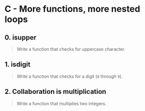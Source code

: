 # C - More functions, more nested loops

## 0. isupper
> Write a function that checks for uppercase character.

## 1. isdigit
> Write a function that checks for a digit (`0` through `9`).

## 2. Collaboration is multiplication
> Write a function that multiplies two integers.

